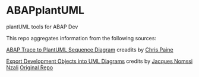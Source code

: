 # ABAPplantUML
plantUML tools for ABAP Dev

This repo aggregates information from the following sources:

[ABAP Trace to PlantUML Sequence Diagram](https://wiki.scn.sap.com/wiki/display/Snippets/ABAP+Trace+to+PlantUML+Sequence+Diagram)
creadits by [Chris Paine](https://people.sap.com/chris.paine#overview)

[Export Development Objects into UML Diagrams](https://blogs.sap.com/2017/04/27/plantuml-diagrams/)
credits by [Jacques Nomssi Nzali](https://people.sap.com/jacques.nomssi#overview)
[Original Repo](https://github.com/nomssi/ABAP-to-PlantUML)
